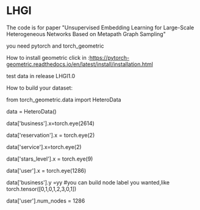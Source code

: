 # LHGI
The code is for paper "Unsupervised Embedding Learning for Large-Scale Heterogeneous Networks Based on Metapath Graph Sampling"

you need pytorch and torch_geometric

How to install geometric click in :https://pytorch-geometric.readthedocs.io/en/latest/install/installation.html

test data in release LHGI1.0

How to build your dataset:

from torch_geometric.data import HeteroData

data = HeteroData()

data['business'].x=torch.eye(2614)

data['reservation'].x = torch.eye(2)

data['service'].x=torch.eye(2)

data['stars_level'].x = torch.eye(9)

data['user'].x = torch.eye(1286)

data['business'].y =yy #you can build node label you wanted,like torch.tensor([0,1,0,1,2,3,0,1])

data['user'].num_nodes = 1286
